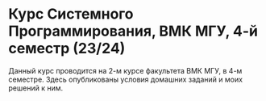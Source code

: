 # Курс Системного Программирования, ВМК МГУ, 4-й семестр (23/24)
Данный курс проводится на 2-м курсе факультета ВМК МГУ, в 4-м семестре. Здесь опубликованы условия домашних заданий и моих решений к ним.

